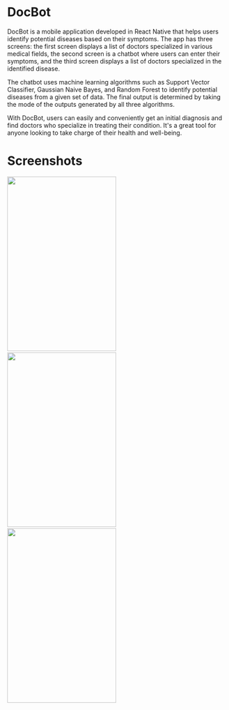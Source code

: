 # DocBot
DocBot is a mobile application developed in React Native that helps users identify potential diseases based on their symptoms. The app has three screens: the first screen displays a list of doctors specialized in various medical fields, the second screen is a chatbot where users can enter their symptoms, and the third screen displays a list of doctors specialized in the identified disease.

The chatbot uses machine learning algorithms such as Support Vector Classifier, Gaussian Naive Bayes, and Random Forest to identify potential diseases from a given set of data. The final output is determined by taking the mode of the outputs generated by all three algorithms.

With DocBot, users can easily and conveniently get an initial diagnosis and find doctors who specialize in treating their condition. It's a great tool for anyone looking to take charge of their health and well-being.

# Screenshots
<img src="https://github.com/Yash-Gajewar/DocBot/assets/65448232/9229c331-e587-4935-89bf-7de0cdd5d86e" width="250" height="400"/>
&nbsp;&nbsp;&nbsp;&nbsp;&nbsp;
<img src="https://github.com/Yash-Gajewar/DocBot/assets/65448232/bbacbbe6-97b4-4aaf-8672-ed1393f1d850" width="250" height="400" />
&nbsp;&nbsp;&nbsp;&nbsp;&nbsp;&nbsp;
<img src="https://github.com/Yash-Gajewar/DocBot/assets/65448232/55efdc62-9d53-4fe4-8c71-d3d89e0e03bf" width="250" height="400" />







